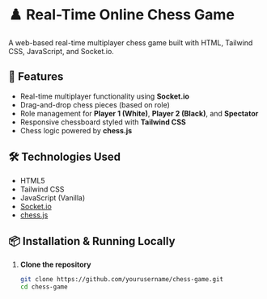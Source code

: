 # ♟️ Real-Time Online Chess Game

A web-based real-time multiplayer chess game built with HTML, Tailwind CSS, JavaScript, and Socket.io.

## 🚀 Features

- Real-time multiplayer functionality using **Socket.io**
- Drag-and-drop chess pieces (based on role)
- Role management for **Player 1 (White)**, **Player 2 (Black)**, and **Spectator**
- Responsive chessboard styled with **Tailwind CSS**
- Chess logic powered by **chess.js**

## 🛠️ Technologies Used

- HTML5
- Tailwind CSS
- JavaScript (Vanilla)
- [Socket.io](https://socket.io/)
- [chess.js](https://github.com/jhlywa/chess.js)

## 📦 Installation & Running Locally

1. **Clone the repository**
   ```bash
   git clone https://github.com/yourusername/chess-game.git
   cd chess-game

